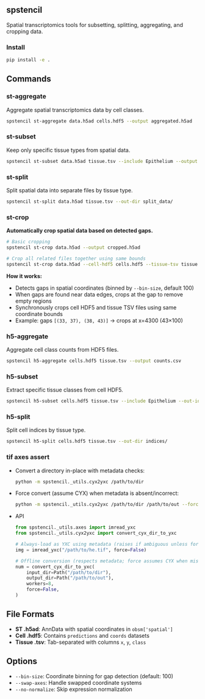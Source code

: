 ## spstencil

Spatial transcriptomics tools for subsetting, splitting, aggregating, and cropping data.

### Install

```bash
pip install -e .
```

## Commands

### st-aggregate
Aggregate spatial transcriptomics data by cell classes.
```bash
spstencil st-aggregate data.h5ad cells.hdf5 --output aggregated.h5ad
```

### st-subset
Keep only specific tissue types from spatial data.
```bash
spstencil st-subset data.h5ad tissue.tsv --include Epithelium --output subset.h5ad
```

### st-split
Split spatial data into separate files by tissue type.
```bash
spstencil st-split data.h5ad tissue.tsv --out-dir split_data/
```

### st-crop
**Automatically crop spatial data based on detected gaps.**
```bash
# Basic cropping
spstencil st-crop data.h5ad --output cropped.h5ad

# Crop all related files together using same bounds
spstencil st-crop data.h5ad --cell-hdf5 cells.hdf5 --tissue-tsv tissue.tsv
```

**How it works:**
- Detects gaps in spatial coordinates (binned by `--bin-size`, default 100)
- When gaps are found near data edges, crops at the gap to remove empty regions
- Synchronously crops cell HDF5 and tissue TSV files using same coordinate bounds
- Example: gaps `[(33, 37), (38, 43)]` → crops at x=4300 (43×100)

### h5-aggregate  
Aggregate cell class counts from HDF5 files.
```bash
spstencil h5-aggregate cells.hdf5 tissue.tsv --output counts.csv
```

### h5-subset
Extract specific tissue classes from cell HDF5.
```bash
spstencil h5-subset cells.hdf5 tissue.tsv --include Epithelium --out-idx kept.npy
```

### h5-split
Split cell indices by tissue type.
```bash
spstencil h5-split cells.hdf5 tissue.tsv --out-dir indices/
```

### tif axes assert

- Convert a directory in-place with metadata checks:
    ```bash
    python -m spstencil._utils.cyx2yxc /path/to/dir
    ```

- Force convert (assume CYX) when metadata is absent/incorrect:
    ```bash
    python -m spstencil._utils.cyx2yxc /path/to/dir /path/to/out --force
    ```
- API
    ```python
    from spstencil._utils.axes import imread_yxc
    from spstencil._utils.cyx2yxc import convert_cyx_dir_to_yxc

    # Always-load as YXC using metadata (raises if ambiguous unless force=True)
    img = imread_yxc("/path/to/he.tif", force=False)

    # Offline conversion (respects metadata; force assumes CYX when missing)
    num = convert_cyx_dir_to_yxc(
        input_dir=Path("/path/to/dir"),
        output_dir=Path("/path/to/out"),
        workers=8,
        force=False,
    )
    ```

## File Formats

- **ST .h5ad**: AnnData with spatial coordinates in `obsm['spatial']`
- **Cell .hdf5**: Contains `predictions` and `coords` datasets  
- **Tissue .tsv**: Tab-separated with columns `x`, `y`, `class`

## Options

- `--bin-size`: Coordinate binning for gap detection (default: 100)
- `--swap-axes`: Handle swapped coordinate systems
- `--no-normalize`: Skip expression normalization

